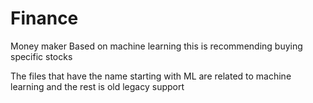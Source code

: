 # Finance
Money maker
Based on machine learning this is recommending buying specific stocks

The files that have the name starting with ML are related to machine learning and the rest is old legacy support
